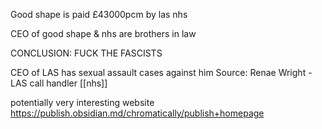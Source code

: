Good shape is paid £43000pcm by las nhs 

CEO of good shape & nhs are brothers in law

CONCLUSION: FUCK THE FASCISTS

CEO of LAS has sexual assault cases against him
Source: Renae Wright - LAS call handler
[[nhs]]

potentially very interesting website
https://publish.obsidian.md/chromatically/publish+homepage


